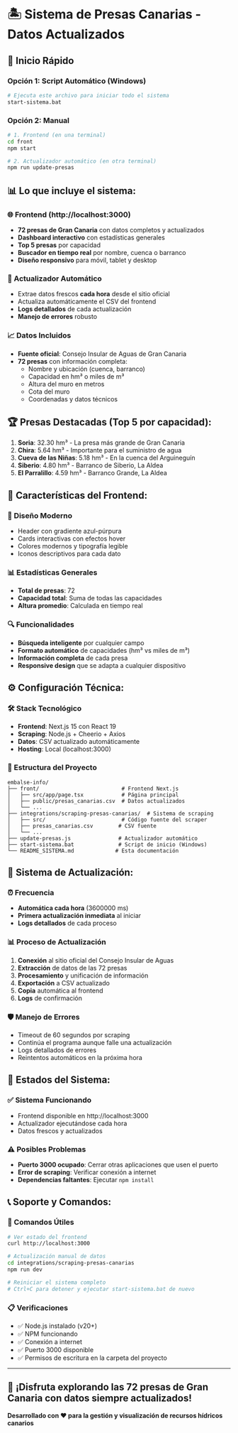 # 🏝️ Sistema de Presas Canarias - Datos Actualizados

## 🚀 Inicio Rápido

### Opción 1: Script Automático (Windows)
```bash
# Ejecuta este archivo para iniciar todo el sistema
start-sistema.bat
```

### Opción 2: Manual
```bash
# 1. Frontend (en una terminal)
cd front
npm start

# 2. Actualizador automático (en otra terminal)
npm run update-presas
```

## 📊 Lo que incluye el sistema:

### 🌐 Frontend (http://localhost:3000)
- **72 presas de Gran Canaria** con datos completos y actualizados
- **Dashboard interactivo** con estadísticas generales
- **Top 5 presas** por capacidad 
- **Buscador en tiempo real** por nombre, cuenca o barranco
- **Diseño responsivo** para móvil, tablet y desktop

### 🔄 Actualizador Automático
- Extrae datos frescos **cada hora** desde el sitio oficial
- Actualiza automáticamente el CSV del frontend
- **Logs detallados** de cada actualización
- **Manejo de errores** robusto

### 📈 Datos Incluidos
- **Fuente oficial**: Consejo Insular de Aguas de Gran Canaria
- **72 presas** con información completa:
  - Nombre y ubicación (cuenca, barranco)
  - Capacidad en hm³ o miles de m³
  - Altura del muro en metros
  - Cota del muro
  - Coordenadas y datos técnicos

## 🏆 Presas Destacadas (Top 5 por capacidad):
1. **Soria**: 32.30 hm³ - La presa más grande de Gran Canaria
2. **Chira**: 5.64 hm³ - Importante para el suministro de agua
3. **Cueva de las Niñas**: 5.18 hm³ - En la cuenca del Arguineguín
4. **Siberio**: 4.80 hm³ - Barranco de Siberio, La Aldea
5. **El Parralillo**: 4.59 hm³ - Barranco Grande, La Aldea

## 📱 Características del Frontend:

### 🎨 Diseño Moderno
- Header con gradiente azul-púrpura
- Cards interactivas con efectos hover
- Colores modernos y tipografía legible
- Iconos descriptivos para cada dato

### 📊 Estadísticas Generales
- **Total de presas**: 72
- **Capacidad total**: Suma de todas las capacidades
- **Altura promedio**: Calculada en tiempo real

### 🔍 Funcionalidades
- **Búsqueda inteligente** por cualquier campo
- **Formato automático** de capacidades (hm³ vs miles de m³)
- **Información completa** de cada presa
- **Responsive design** que se adapta a cualquier dispositivo

## ⚙️ Configuración Técnica:

### 🛠️ Stack Tecnológico
- **Frontend**: Next.js 15 con React 19
- **Scraping**: Node.js + Cheerio + Axios
- **Datos**: CSV actualizado automáticamente
- **Hosting**: Local (localhost:3000)

### 📂 Estructura del Proyecto
```
embalse-info/
├── front/                          # Frontend Next.js
│   ├── src/app/page.tsx            # Página principal
│   ├── public/presas_canarias.csv  # Datos actualizados
│   └── ...
├── integrations/scraping-presas-canarias/  # Sistema de scraping
│   ├── src/                        # Código fuente del scraper
│   ├── presas_canarias.csv        # CSV fuente
│   └── ...
├── update-presas.js               # Actualizador automático
├── start-sistema.bat              # Script de inicio (Windows)
└── README_SISTEMA.md             # Esta documentación
```

## 🔄 Sistema de Actualización:

### ⏰ Frecuencia
- **Automática cada hora** (3600000 ms)
- **Primera actualización inmediata** al iniciar
- **Logs detallados** de cada proceso

### 📊 Proceso de Actualización
1. **Conexión** al sitio oficial del Consejo Insular de Aguas
2. **Extracción** de datos de las 72 presas
3. **Procesamiento** y unificación de información
4. **Exportación** a CSV actualizado
5. **Copia** automática al frontend
6. **Logs** de confirmación

### 🛡️ Manejo de Errores
- Timeout de 60 segundos por scraping
- Continúa el programa aunque falle una actualización
- Logs detallados de errores
- Reintentos automáticos en la próxima hora

## 🚦 Estados del Sistema:

### ✅ Sistema Funcionando
- Frontend disponible en http://localhost:3000
- Actualizador ejecutándose cada hora
- Datos frescos y actualizados

### ⚠️ Posibles Problemas
- **Puerto 3000 ocupado**: Cerrar otras aplicaciones que usen el puerto
- **Error de scraping**: Verificar conexión a internet
- **Dependencias faltantes**: Ejecutar `npm install`

## 📞 Soporte y Comandos:

### 🔧 Comandos Útiles
```bash
# Ver estado del frontend
curl http://localhost:3000

# Actualización manual de datos
cd integrations/scraping-presas-canarias
npm run dev

# Reiniciar el sistema completo
# Ctrl+C para detener y ejecutar start-sistema.bat de nuevo
```

### 📋 Verificaciones
- ✅ Node.js instalado (v20+)
- ✅ NPM funcionando
- ✅ Conexión a internet
- ✅ Puerto 3000 disponible
- ✅ Permisos de escritura en la carpeta del proyecto

---

## 🎉 ¡Disfruta explorando las 72 presas de Gran Canaria con datos siempre actualizados!

**Desarrollado con ❤️ para la gestión y visualización de recursos hídricos canarios**